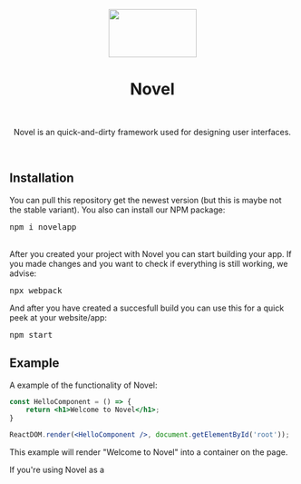  <p align="center"><img src="https://i.imgur.com/61ZghpN.png" width="155" height="85"> </p>
<h1 align="center"> Novel </h1>
<br>
<p align="center">Novel is an quick-and-dirty framework used for designing user interfaces.</p>
<br>
<h2> Installation</h2>
<p>You can pull this repository get the newest version (but this is maybe not the stable variant). You also can install our NPM package:
<pre>
npm i novelapp</pre>
<br>
After you created your project with Novel you can start building your app. If you made changes and you want to check if everything is still working, we advise:
<pre>
npx webpack</pre>
And after you have created a succesfull build you can use this for a quick peek at your website/app:
<pre>
npm start</pre>
<h2> Example</h2>
<p>A example of the functionality of Novel:</p>

```jsx
const HelloComponent = () => {
    return <h1>Welcome to Novel</h1>;
}

ReactDOM.render(<HelloComponent />, document.getElementById('root'));
```

<p>This example will render "Welcome to Novel" into a container on the page.</p>

<p>If you're using Novel as a <script> tag, read this section on integrating JSX; otherwise, the recommended JavaScript toolchains handle it automatically.</p>
 
<h2> Documentation</h2>
<table>
<thead>
<tr>
<th>Process</th>
<th>Description</th>
</tr>
</thead>
<tbody>
 
<tr>
<td>HelloComponent()</td>
<td>Sets a H1 with a welcome message to Novel</td>
</tr>
 
</tbody>
</table>
<h2> Supported</h2>

 <p>All languages down below is supported from Novel. We want to give the user/developer as easy time as possible so we want to document the languages that were are supporting in Novel atm and we also want to give you a idea what were planning ahead in the future.</p>
 <h4> Workable</h4>
        <li>Typescript</li>
        <li>Javascript</li></ul>
 <h4> Workable in the future</h4>
        <li>PHP</li></ul>
